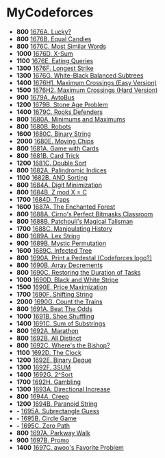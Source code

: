 # MyCodeforces

- **800** [1676A. Lucky?](./solutions/1676A.cpp)
- **800** [1676B. Equal Candies](./solutions/1676B.cpp)
- **800** [1676C. Most Similar Words](./solutions/1676C.cpp)
- **1000** [1676D. X-Sum](./solutions/1676D.cpp)
- **1100** [1676E. Eating Queries](./solutions/1676E.cpp)
- **1300** [1676F. Longest Strike](./solutions/1676F.cpp)
- **1300** [1676G. White-Black Balanced Subtrees](./solutions/1676G.cpp)
- **1400** [1676H1. Maximum Crossings (Easy Version)](./solutions/1676H2.cpp)
- **1500** [1676H2. Maximum Crossings (Hard Version)](./solutions/1676H2.cpp)
- **900** [1679A. AvtoBus](./solutions/1680A.cpp)
- **1200** [1679B. Stone Age Problem](./solutions/1680B.cpp)
- **1400** [1679C. Rooks Defenders](./solutions/1679C.cpp)
- **800** [1680A. Minimums and Maximums](./solutions/1680A.cpp)
- **800** [1680B. Robots](./solutions/1680B.cpp)
- **1600** [1680C. Binary String](./solutions/1680C.cpp)
- **2000** [1680E. Moving Chips](./solutions/1680E.cpp)
- **800** [1681A. Game with Cards](./solutions/1681A.cpp)
- **800** [1681B. Card Trick](./solutions/1681B.cpp)
- **1200** [1681C. Double Sort](./solutions/1681C.cpp)
- **800** [1682A. Palindromic Indices](./solutions/1682A.cpp)
- **1100** [1682B. AND Sorting](./solutions/1682B.cpp)
- **800** [1684A. Digit Minimization](./solutions/1684A.cpp)
- **800** [1684B. Z mod X = C](./solutions/1684B.cpp)
- **1700** [1684D. Traps](./solutions/1684D.cpp)
- **1600** [1687A. The Enchanted Forest](./solutions/1687A.cpp)
- **800** [1688A. Cirno's Perfect Bitmasks Classroom](./solutions/1688A.cpp)
- **800** [1688B. Patchouli's Magical Talisman](./solutions/1688B.cpp)
- **1700** [1688C. Manipulating History](./solutions/1688C.cpp)
- **800** [1689A. Lex String](./solutions/1689A.cpp)
- **900** [1689B. Mystic Permutation](./solutions/1689B.cpp)
- **1600** [1689C. Infected Tree](./solutions/1689C.cpp)
- **800** [1690A. Print a Pedestal (Codeforces logo?)](./solutions/1690A.cpp)
- **800** [1690B. Array Decrements](./solutions/1690B.cpp)
- **800** [1690C. Restoring the Duration of Tasks](./solutions/1690C.cpp)
- **1000** [1690D. Black and White Stripe](./solutions/1690D.cpp)
- **1500** [1690E. Price Maximization](./solutions/1690E.cpp)
- **1700** [1690F. Shifting String](./solutions/1690F.cpp)
- **2000** [1690G. Count the Trains](./solutions/1690G.cpp)
- **800** [1691A. Beat The Odds](./solutions/1691A.cpp)
- **1000** [1691B. Shoe Shuffling](./solutions/1691B.cpp)
- **1400** [1691C. Sum of Substrings](./solutions/1691C.cpp)
- **800** [1692A. Marathon](./solutions/1692A.cpp)
- **800** [1692B. All Distinct](./solutions/1692B.cpp)
- **800** [1692C. Where's the Bishop?](./solutions/1692C.cpp)
- **1100** [1692D. The Clock](./solutions/1692D.cpp)
- **1200** [1692E. Binary Deque](./solutions/1692E.cpp)
- **1300** [1692F. 3SUM](./solutions/1692F.cpp)
- **1400** [1692G. 2^Sort](./solutions/1692G.cpp)
- **1700** [1692H. Gambling](./solutions/1692H.cpp)
- **1300** [1693A. Directional Increase](./solutions/1694C.cpp)
- **800** [1694A. Creep](./solutions/1694A.cpp)
- **1200** [1694B. Paranoid String](./solutions/1694B.cpp)
- **-** [1695A. Subrectangle Guess](./solutions/1695A.cpp)
- **-** [1695B. Circle Game](./solutions/1695B.cpp)
- **-** [1695C. Zero Path](./solutions/1695C.cpp)
- **800** [1697A. Parkway Walk](./solutions/1697A.cpp)
- **900** [1697B. Promo](./solutions/1697B.cpp)
- **1400** [1697C. awoo's Favorite Problem](./solutions/1697C.cpp)